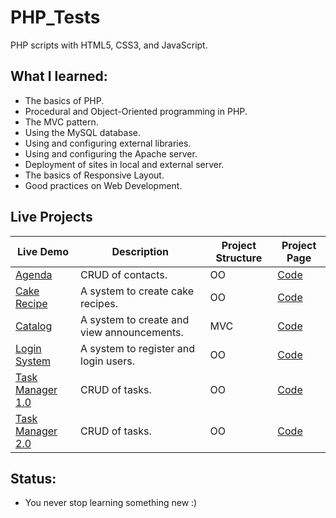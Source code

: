 # PHP_Tests
PHP scripts with HTML5, CSS3, and JavaScript.

<!-- ## Motivation: -->
<!-- * One day I wake up and decided to learn PHP. I thought that by doing this I could review HTML and CSS along the way. -->

## What I learned:
* The basics of PHP.
* Procedural and Object-Oriented programming in PHP.
* The MVC pattern.
* Using the MySQL database.
* Using and configuring external libraries.
* Using and configuring the Apache server.
* Deployment of sites in local and external server.
* The basics of Responsive Layout.
* Good practices on Web Development.

## Live Projects

| Live Demo | Description | Project Structure | Project Page |
| --- | --- | --- | --- |
| [Agenda](http://ivanfilho21.000webhostapp.com/agenda/) | CRUD of contacts. | OO | [Code](https://github.com/ivanfilho21/PHP_Tests/tree/master/object-oriented/agenda) |
| [Cake Recipe](http://ivanfilho21.epizy.com/oo/recipes) | A system to create cake recipes. | OO | [Code](https://github.com/ivanfilho21/PHP_Tests/tree/master/object-oriented/cake_recipe) |
| [Catalog](https://ivanfilho21.000webhostapp.com/mvc/catalog-mvc/)| A system to create and view announcements. | MVC | [Code](https://github.com/ivanfilho21/PHP_Tests/tree/master/mvc/catalog-mvc) |
| [Login System](https://ivanfilho21.000webhostapp.com/login-system/) | A system to register and login users. | OO | [Code](https://github.com/ivanfilho21/PHP_Tests/tree/master/object-oriented/login-system) |
| [Task Manager 1.0](https://ivanfilho21.000webhostapp.com/) | CRUD of tasks. | OO | [Code](https://github.com/ivanfilho21/PHP_Tests/tree/master/object-oriented/tasks_oo) |
| [Task Manager 2.0](http://ivanfilho21.epizy.com/oo/taskman/) | CRUD of tasks. | OO | [Code](https://github.com/ivanfilho21/PHP_Tests/tree/master/object-oriented/tasks_oo_2-0) |

## Status:
* You never stop learning something new :)